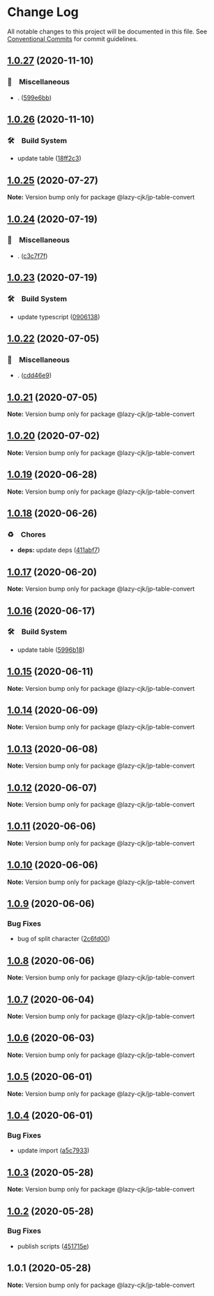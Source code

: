 # Change Log

All notable changes to this project will be documented in this file.
See [Conventional Commits](https://conventionalcommits.org) for commit guidelines.

## [1.0.27](https://github.com/bluelovers/ws-regexp/compare/@lazy-cjk/jp-table-convert@1.0.26...@lazy-cjk/jp-table-convert@1.0.27) (2020-11-10)


### 🔖　Miscellaneous

* . ([599e6bb](https://github.com/bluelovers/ws-regexp/commit/599e6bb14bb2694b92edc63b005f682e13474697))





## [1.0.26](https://github.com/bluelovers/ws-regexp/compare/@lazy-cjk/jp-table-convert@1.0.25...@lazy-cjk/jp-table-convert@1.0.26) (2020-11-10)


### 🛠　Build System

* update table ([18ff2c3](https://github.com/bluelovers/ws-regexp/commit/18ff2c319144c974a15005be9dba882b3e1746ee))





## [1.0.25](https://github.com/bluelovers/ws-regexp/compare/@lazy-cjk/jp-table-convert@1.0.24...@lazy-cjk/jp-table-convert@1.0.25) (2020-07-27)

**Note:** Version bump only for package @lazy-cjk/jp-table-convert





## [1.0.24](https://github.com/bluelovers/ws-regexp/compare/@lazy-cjk/jp-table-convert@1.0.23...@lazy-cjk/jp-table-convert@1.0.24) (2020-07-19)


### 🔖　Miscellaneous

* . ([c3c7f7f](https://github.com/bluelovers/ws-regexp/commit/c3c7f7fc30adc9cd3fc116cc5cf11a0cc0911e16))





## [1.0.23](https://github.com/bluelovers/ws-regexp/compare/@lazy-cjk/jp-table-convert@1.0.22...@lazy-cjk/jp-table-convert@1.0.23) (2020-07-19)


### 🛠　Build System

* update typescript ([0906138](https://github.com/bluelovers/ws-regexp/commit/09061382af8b98173cadd92adf736d744c74575d))





## [1.0.22](https://github.com/bluelovers/ws-regexp/compare/@lazy-cjk/jp-table-convert@1.0.21...@lazy-cjk/jp-table-convert@1.0.22) (2020-07-05)


### 🔖　Miscellaneous

* . ([cdd46e9](https://github.com/bluelovers/ws-regexp/commit/cdd46e9c06c49e19a6912962aef6be1716056cc0))





## [1.0.21](https://github.com/bluelovers/ws-regexp/compare/@lazy-cjk/jp-table-convert@1.0.20...@lazy-cjk/jp-table-convert@1.0.21) (2020-07-05)

**Note:** Version bump only for package @lazy-cjk/jp-table-convert





## [1.0.20](https://github.com/bluelovers/ws-regexp/compare/@lazy-cjk/jp-table-convert@1.0.19...@lazy-cjk/jp-table-convert@1.0.20) (2020-07-02)

**Note:** Version bump only for package @lazy-cjk/jp-table-convert





## [1.0.19](https://github.com/bluelovers/ws-regexp/compare/@lazy-cjk/jp-table-convert@1.0.18...@lazy-cjk/jp-table-convert@1.0.19) (2020-06-28)

**Note:** Version bump only for package @lazy-cjk/jp-table-convert





## [1.0.18](https://github.com/bluelovers/ws-regexp/compare/@lazy-cjk/jp-table-convert@1.0.17...@lazy-cjk/jp-table-convert@1.0.18) (2020-06-26)


### ♻️　Chores

* **deps:** update deps ([411abf7](https://github.com/bluelovers/ws-regexp/commit/411abf7f7785e2692d74808bd8f17597dc0a97c6))





## [1.0.17](https://github.com/bluelovers/ws-regexp/compare/@lazy-cjk/jp-table-convert@1.0.16...@lazy-cjk/jp-table-convert@1.0.17) (2020-06-20)

**Note:** Version bump only for package @lazy-cjk/jp-table-convert





## [1.0.16](https://github.com/bluelovers/ws-regexp/compare/@lazy-cjk/jp-table-convert@1.0.15...@lazy-cjk/jp-table-convert@1.0.16) (2020-06-17)


### 🛠　Build System

* update table ([5996b18](https://github.com/bluelovers/ws-regexp/commit/5996b18e3c34c04f6c1e6f34725cc4f43fc79a70))





## [1.0.15](https://github.com/bluelovers/ws-regexp/compare/@lazy-cjk/jp-table-convert@1.0.14...@lazy-cjk/jp-table-convert@1.0.15) (2020-06-11)

**Note:** Version bump only for package @lazy-cjk/jp-table-convert





## [1.0.14](https://github.com/bluelovers/ws-regexp/compare/@lazy-cjk/jp-table-convert@1.0.13...@lazy-cjk/jp-table-convert@1.0.14) (2020-06-09)

**Note:** Version bump only for package @lazy-cjk/jp-table-convert





## [1.0.13](https://github.com/bluelovers/ws-regexp/compare/@lazy-cjk/jp-table-convert@1.0.12...@lazy-cjk/jp-table-convert@1.0.13) (2020-06-08)

**Note:** Version bump only for package @lazy-cjk/jp-table-convert





## [1.0.12](https://github.com/bluelovers/ws-regexp/compare/@lazy-cjk/jp-table-convert@1.0.11...@lazy-cjk/jp-table-convert@1.0.12) (2020-06-07)

**Note:** Version bump only for package @lazy-cjk/jp-table-convert





## [1.0.11](https://github.com/bluelovers/ws-regexp/compare/@lazy-cjk/jp-table-convert@1.0.10...@lazy-cjk/jp-table-convert@1.0.11) (2020-06-06)

**Note:** Version bump only for package @lazy-cjk/jp-table-convert





## [1.0.10](https://github.com/bluelovers/ws-regexp/compare/@lazy-cjk/jp-table-convert@1.0.9...@lazy-cjk/jp-table-convert@1.0.10) (2020-06-06)

**Note:** Version bump only for package @lazy-cjk/jp-table-convert





## [1.0.9](https://github.com/bluelovers/ws-regexp/compare/@lazy-cjk/jp-table-convert@1.0.8...@lazy-cjk/jp-table-convert@1.0.9) (2020-06-06)


### Bug Fixes

* bug of split character ([2c6fd00](https://github.com/bluelovers/ws-regexp/commit/2c6fd0053cd8e914ef667f7b66df3c5163d4c56b))





## [1.0.8](https://github.com/bluelovers/ws-regexp/compare/@lazy-cjk/jp-table-convert@1.0.7...@lazy-cjk/jp-table-convert@1.0.8) (2020-06-06)

**Note:** Version bump only for package @lazy-cjk/jp-table-convert





## [1.0.7](https://github.com/bluelovers/ws-regexp/compare/@lazy-cjk/jp-table-convert@1.0.6...@lazy-cjk/jp-table-convert@1.0.7) (2020-06-04)

**Note:** Version bump only for package @lazy-cjk/jp-table-convert





## [1.0.6](https://github.com/bluelovers/ws-regexp/compare/@lazy-cjk/jp-table-convert@1.0.5...@lazy-cjk/jp-table-convert@1.0.6) (2020-06-03)

**Note:** Version bump only for package @lazy-cjk/jp-table-convert





## [1.0.5](https://github.com/bluelovers/ws-regexp/compare/@lazy-cjk/jp-table-convert@1.0.4...@lazy-cjk/jp-table-convert@1.0.5) (2020-06-01)

**Note:** Version bump only for package @lazy-cjk/jp-table-convert





## [1.0.4](https://github.com/bluelovers/ws-regexp/compare/@lazy-cjk/jp-table-convert@1.0.3...@lazy-cjk/jp-table-convert@1.0.4) (2020-06-01)


### Bug Fixes

* update import ([a5c7933](https://github.com/bluelovers/ws-regexp/commit/a5c793384d3ea224c1ddd9336276577092e10933))





## [1.0.3](https://github.com/bluelovers/ws-regexp/compare/@lazy-cjk/jp-table-convert@1.0.2...@lazy-cjk/jp-table-convert@1.0.3) (2020-05-28)

**Note:** Version bump only for package @lazy-cjk/jp-table-convert





## [1.0.2](https://github.com/bluelovers/ws-regexp/compare/@lazy-cjk/jp-table-convert@1.0.1...@lazy-cjk/jp-table-convert@1.0.2) (2020-05-28)


### Bug Fixes

* publish scripts ([451715e](https://github.com/bluelovers/ws-regexp/commit/451715e30be91b07a6f27c81075df6850814aed6))





## 1.0.1 (2020-05-28)

**Note:** Version bump only for package @lazy-cjk/jp-table-convert
